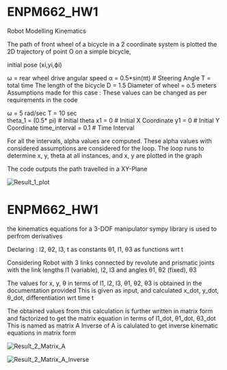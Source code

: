 # ENPM662_HW1
Robot Modelling Kinematics

The path of front wheel of a bicycle in a 2 coordinate system is plotted
the 2D trajectory of point O on a simple bicycle,

initial pose (xi,yi,ϕi)

ω = rear wheel drive angular speed 
α = 0.5*sin(πt)     # Steering Angle
T = total time
The length of the bicycle D = 1.5
Diameter of wheel = o.5 meters
Assumptions made for this case :  These values can be changed as per requirements in the code

ω = 5 rad/sec 
T = 10 sec               
theta_1 = (0.5* pi)         # Initial theta 
x1 = 0                      # Initial X Coordinate
y1 = 0                      # Initial Y Coordinate
time_interval = 0.1         # Time Interval

For all the intervals, alpha values are computed. These alpha values with considered assumptions are considered for the loop.
The loop runs to determine x, y, theta at all instances, and x, y are plotted in the graph

The code outputs the path travelled in a XY-Plane

![Result_1_plot](https://github.com/ruthwikdasyam/Kinematic_Modelling/assets/63036454/c86a6b89-4bff-46c5-9b9b-bf0342d7331a)

# ENPM662_HW1
the kinematics equations for a 3-DOF manipulator
sympy library is used to perfrom derivatives

Declaring :
l2, θ2, l3, t as constants 
θ1, l1, θ3 as functions wrt t

Considering Robot with 3 links connected by revolute and prismatic joints with the link lengths l1 (variable), l2, l3 and angles θ1, θ2 (fixed), θ3

The values for x, y, θ in terms of l1, l2, l3, θ1, θ2, θ3 is obtained in the documentation provided
This is given as input, and calculated x_dot, y_dot, θ_dot, differentiation wrt time t

The obtained values from this calculation is further written in matrix form and factorized to get the matrix equation in terms of l1_dot, θ1_dot, θ3_dot
This is named as matrix A
Inverse of A is calulated to get inverse kinematic equations in matrix form

![Result_2_Matrix_A](https://github.com/ruthwikdasyam/Kinematic_Modelling/assets/63036454/6e4c5151-bb31-4e09-8da1-a0f078109e92)

![Result_2_Matrix_A_Inverse](https://github.com/ruthwikdasyam/Kinematic_Modelling/assets/63036454/27431c18-55fd-4fa4-996e-a92ac37df470)

